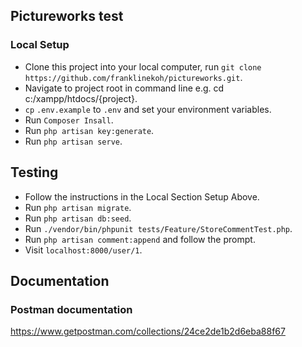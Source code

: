 ## Pictureworks test

### Local Setup
-   Clone this project into your local computer, run `git clone https://github.com/franklinekoh/pictureworks.git`.
-   Navigate to project root in command line e.g. cd c:/xampp/htdocs/{project}.
-   `cp` `.env.example` to `.env` and set your environment variables.
-   Run `Composer Insall`.
-   Run `php artisan key:generate`.
-   Run `php artisan serve`.


## Testing

-   Follow the instructions in the Local Section Setup Above.
-   Run `php artisan migrate`.
-   Run `php artisan db:seed`.
-   Run `./vendor/bin/phpunit tests/Feature/StoreCommentTest.php`.
-   Run `php artisan comment:append` and follow the prompt.
-   Visit `localhost:8000/user/1`.

## Documentation

### Postman documentation
https://www.getpostman.com/collections/24ce2de1b2d6eba88f67



